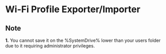 # Wi-Fi Profile Exporter/Importer

## Note
**1.** You cannot save it on the %SystemDrive% lower than your users folder due to it requiring administrator privileges.
